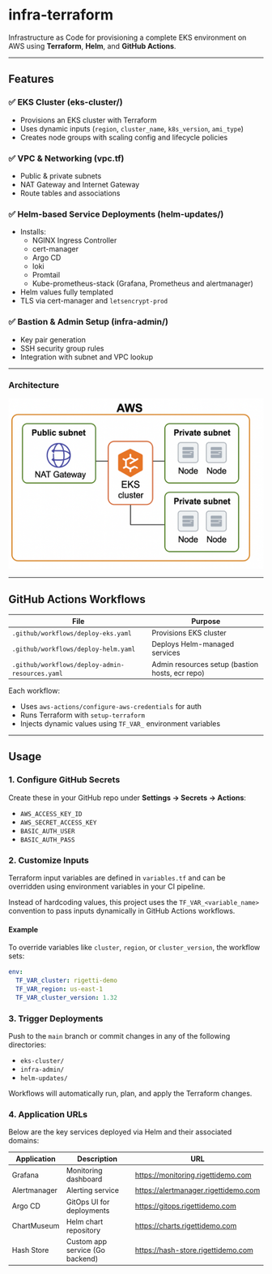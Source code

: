 # infra-terraform

Infrastructure as Code for provisioning a complete EKS environment on AWS using **Terraform**, **Helm**, and **GitHub Actions**.

---

## Features

### ✅ EKS Cluster (eks-cluster/)
- Provisions an EKS cluster with Terraform
- Uses dynamic inputs (`region`, `cluster_name`, `k8s_version`, `ami_type`)
- Creates node groups with scaling config and lifecycle policies

### ✅ VPC & Networking (vpc.tf)
- Public & private subnets
- NAT Gateway and Internet Gateway
- Route tables and associations

### ✅ Helm-based Service Deployments (helm-updates/)
- Installs:
  - NGINX Ingress Controller
  - cert-manager
  - Argo CD
  - loki
  - Promtail
  - Kube-prometheus-stack (Grafana, Prometheus and alertmanager)
- Helm values fully templated
- TLS via cert-manager and `letsencrypt-prod`

### ✅ Bastion & Admin Setup (infra-admin/)
- Key pair generation
- SSH security group rules
- Integration with subnet and VPC lookup

---


### Architecture

![Project Structure](images/Pic2.png)


---

## GitHub Actions Workflows

| File                            | Purpose                        |
|---------------------------------|--------------------------------|
| `.github/workflows/deploy-eks.yaml`     | Provisions EKS cluster         |
| `.github/workflows/deploy-helm.yaml`    | Deploys Helm-managed services |
| `.github/workflows/deploy-admin-resources.yaml` | Admin resources setup (bastion hosts, ecr repo) |

Each workflow:
- Uses `aws-actions/configure-aws-credentials` for auth
- Runs Terraform with `setup-terraform`
- Injects dynamic values using `TF_VAR_` environment variables

---

## Usage

### 1. Configure GitHub Secrets

Create these in your GitHub repo under **Settings → Secrets → Actions**:

- `AWS_ACCESS_KEY_ID`
- `AWS_SECRET_ACCESS_KEY`
- `BASIC_AUTH_USER`
- `BASIC_AUTH_PASS`



### 2. Customize Inputs

Terraform input variables are defined in `variables.tf` and can be overridden using environment variables in your CI pipeline.

Instead of hardcoding values, this project uses the `TF_VAR_<variable_name>` convention to pass inputs dynamically in GitHub Actions workflows.

#### Example

To override variables like `cluster`, `region`, or `cluster_version`, the workflow sets:

```yaml
env:
  TF_VAR_cluster: rigetti-demo
  TF_VAR_region: us-east-1
  TF_VAR_cluster_version: 1.32
```



### 3. Trigger Deployments

Push to the `main` branch or commit changes in any of the following directories:

- `eks-cluster/`
- `infra-admin/`
- `helm-updates/`

Workflows will automatically run, plan, and apply the Terraform changes.


### 4. Application URLs

Below are the key services deployed via Helm and their associated domains:

| Application      | Description                      | URL                             |
|------------------|----------------------------------|----------------------------------|
| Grafana          | Monitoring dashboard             | https://monitoring.rigettidemo.com |
| Alertmanager     | Alerting service                 | https://alertmanager.rigettidemo.com |
| Argo CD          | GitOps UI for deployments        | https://gitops.rigettidemo.com |
| ChartMuseum      | Helm chart repository            | https://charts.rigettidemo.com |
| Hash Store       | Custom app service (Go backend)  | https://hash-store.rigettidemo.com |




